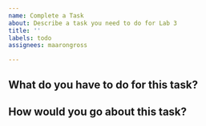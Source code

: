 ```yaml
---
name: Complete a Task
about: Describe a task you need to do for Lab 3
title: ''
labels: todo
assignees: maarongross

---
```


## What do you have to do for this task?

## How would you go about this task?
